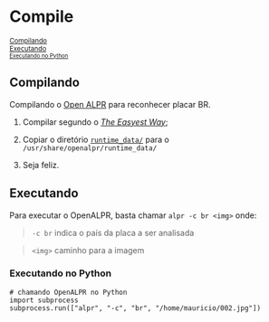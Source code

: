 # Compile

<sub>[Compilando](#compilando)</sub><br>
<sub>[Executando](#executando)</sub><br>
<sub><sub>[Executando no Python](#executando-no-python)</sub></sub><br>

## Compilando

Compilando o [Open ALPR](https://www.openalpr.com/) para reconhecer placar BR.

1. Compilar segundo o [_The Easyest Way_](https://github.com/openalpr/openalpr/wiki/Compilation-instructions-(Ubuntu-Linux)#the-easiest-way);

2. Copiar o diretório [`runtime_data/`](https://github.com/openalpr/openalpr/tree/master/runtime_data) para o `/usr/share/openalpr/runtime_data/`

3. Seja feliz.

## Executando

Para executar o OpenALPR, basta chamar
`alpr -c br <img>`
onde:
> `-c br` indica o país da placa a ser analisada

> `<img>` caminho para a imagem

### Executando no Python

```
# chamando OpenALPR no Python
import subprocess
subprocess.run(["alpr", "-c", "br", "/home/mauricio/002.jpg"])
```
<!--stackedit_data:
eyJoaXN0b3J5IjpbLTExNDI4MTkzMTUsMTI0NjkyODYxNV19
-->